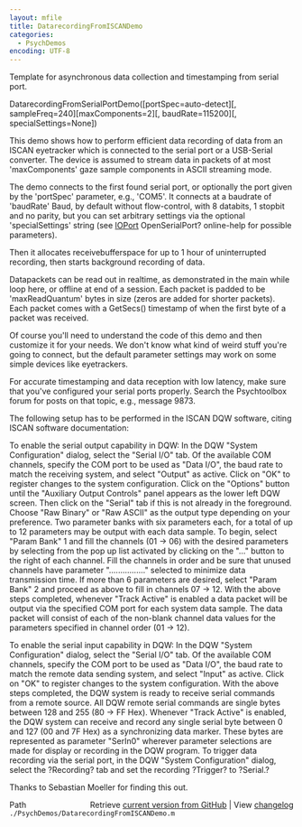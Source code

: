 ```yaml
---
layout: mfile
title: DatarecordingFromISCANDemo
categories:
  - PsychDemos
encoding: UTF-8
---
```


Template for asynchronous data collection and timestamping from serial port.

DatarecordingFromSerialPortDemo([portSpec=auto-detect][, sampleFreq=240][maxComponents=2][, baudRate=115200][, specialSettings=None])

This demo shows how to perform efficient data recording of data from an
ISCAN eyetracker which is connected to the serial port or a USB-Serial
converter. The device is assumed to stream data in packets of at most
'maxComponents' gaze sample components in ASCII streaming mode.

The demo connects to the first found serial port, or optionally the port
given by the 'portSpec' parameter, e.g., 'COM5'. It connects at a
baudrate of 'baudRate' Baud, by default without flow-control, with 8
databits, 1 stopbit and no parity, but you can set arbitrary settings via
the optional 'specialSettings' string (see [IOPort](/docs/IOPort) OpenSerialPort?
online-help for possible parameters).

Then it allocates receivebufferspace for up to 1 hour of uninterrupted
recording, then starts background recording of data.

Datapackets can be read out in realtime, as demonstrated in the main
while loop here, or offline at end of a session. Each packet is padded to
be 'maxReadQuantum' bytes in size (zeros are added for shorter packets).
Each packet comes with a GetSecs() timestamp of when the first byte of a
packet was received.

Of course you'll need to understand the code of this demo and then
customize it for your needs. We don't know what kind of weird stuff
you're going to connect, but the default parameter settings may work on
some simple devices like eyetrackers.

For accurate timestamping and data reception with low latency, make sure
that you've configured your serial ports properly. Search the
Psychtoolbox forum for posts on that topic, e.g., message 9873.

The following setup has to be performed in the ISCAN DQW software,
citing ISCAN software documentation:

To enable the serial output capability in DQW: In the DQW "System
Configuration" dialog, select the "Serial I/O" tab. Of the available COM
channels, specify the COM port to be used as "Data I/O", the baud rate to
match the receiving system, and select "Output" as active. Click on "OK"
to register changes to the system configuration. Click on the "Options"
button until the "Auxiliary Output Controls" panel appears as the lower
left DQW screen. Then click on the "Serial" tab if this is not already in
the foreground. Choose "Raw Binary" or "Raw ASCII" as the output type
depending on your preference. Two parameter banks with six parameters
each, for a total of up to 12 parameters may be output with each data
sample. To begin, select "Param Bank" 1 and fill the channels (01 -\> 06)
with the desired parameters by selecting from the pop up list activated
by clicking on the "..." button to the right of each channel. Fill the
channels in order and be sure that unused channels have parameter
"................" selected to minimize data transmission time. If more
than 6 parameters are desired, select "Param Bank" 2 and proceed as above
to fill in channels 07 -\> 12. With the above steps completed, whenever
"Track Active" is enabled a data packet will be output via the specified
COM port for each system data sample. The data packet will consist of
each of the non-blank channel data values for the parameters specified in
channel order (01 -\> 12).

To enable the serial input capability in DQW: In the DQW "System
Configuration" dialog, select the "Serial I/O" tab. Of the available COM
channels, specify the COM port to be used as "Data I/O", the baud rate to
match the remote data sending system, and select "Input" as active. Click
on "OK" to register changes to the system configuration. With the above
steps completed, the DQW system is ready to receive serial commands from
a remote source. All DQW remote serial commands are single bytes between
128 and 255 (80 -\> FF Hex). Whenever "Track Active" is enabled, the DQW
system can receive and record any single serial byte between 0 and 127
(00 and 7F Hex) as a synchronizing data marker. These bytes are
represented as parameter "SerIn0" wherever parameter selections are made
for display or recording in the DQW program. To trigger data recording
via the serial port, in the DQW "System Configuration" dialog, select the
?Recording? tab and set the recording ?Trigger? to ?Serial.?

Thanks to Sebastian Moeller for finding this out.



<div class="code_header" style="text-align:right;">
  <span style="float:left;">Path&nbsp;&nbsp;</span> <span class="counter">Retrieve <a href=
  "https://raw.github.com/Psychtoolbox-3/Psychtoolbox-3/beta/./PsychDemos/DatarecordingFromISCANDemo.m">current version from GitHub</a> | View <a href=
  "https://github.com/Psychtoolbox-3/Psychtoolbox-3/commits/beta/./PsychDemos/DatarecordingFromISCANDemo.m">changelog</a></span>
</div>
<div class="code">
  <code>./PsychDemos/DatarecordingFromISCANDemo.m</code>
</div>
